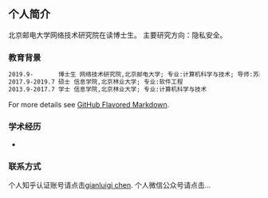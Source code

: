 ## 个人简介

北京邮电大学网络技术研究院在读博士生。
主要研究方向：隐私安全。

### 教育背景

```markdown
2019.9-       博士生 网络技术研究院,北京邮电大学; 专业:计算机科学与技术; 导师:苏森教授
2017.9-2019.7 硕士 信息学院,北京林业大学; 专业:软件工程
2013.9-2017.7 学士 信息学院,北京林业大学; 专业:计算机科学与技术
```

For more details see [GitHub Flavored Markdown](https://guides.github.com/features/mastering-markdown/).

### 学术经历 
-


### 联系方式
个人知乎认证账号请点击[gianluigi chen](https://www.zhihu.com/people/chen-tian-bao-1/activities).
个人微信公众号请点击...


